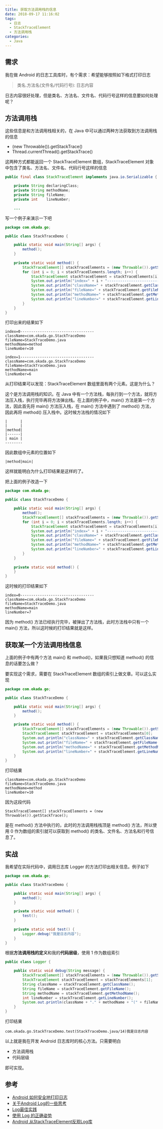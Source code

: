 ```yaml
---
title: 获取方法调用栈的信息
date: 2018-09-17 11:16:02
tags:
  - 日志
  - StackTraceElement
  - 方法调用栈
categories:
  - Java
---
```


## 需求

我在做 Android 的日志工具库时，有个需求：希望能够按照如下格式打印日志

> 类名.方法名(文件名/代码行号): 日志内容

日志内容很好处理，但是类名、方法名、文件名、代码行号这样的信息要如何处理呢？

<!-- more -->

## 方法调用栈

这些信息是和方法调用栈相关的，在 Java 中可以通过两种方法获取到方法调用栈的信息

* (new Throwable()).getStackTrace()
* Thread.currentThread().getStackTrace()

这两种方式都能返回一个 StackTraceElement 数组，StackTraceElement 对象中包含了类名、方法名、文件名、代码行号这样的信息

```java
public final class StackTraceElement implements java.io.Serializable {

    private String declaringClass;
    private String methodName;
    private String fileName;
    private int    lineNumber;

	...
```

写一个例子来演示一下吧

```java
package com.okada.go;

public class StackTraceDemo {

	public static void main(String[] args) {
		method();
	}
	
	private static void method() {
		StackTraceElement[] stackTraceElements = (new Throwable()).getStackTrace();
		for (int i = 0; i < stackTraceElements.length; i++) {
			StackTraceElement stackTraceElement = stackTraceElements[i];
			System.out.println("index=" + i + "----------------------------------");
			System.out.println("className=" + stackTraceElement.getClassName());
			System.out.println("fileName=" + stackTraceElement.getFileName());
			System.out.println("methodName=" + stackTraceElement.getMethodName());
			System.out.println("lineNumber=" + stackTraceElement.getLineNumber());
		}
	}
}

```

打印出来的结果如下

```
index=0----------------------------------
className=com.okada.go.StackTraceDemo
fileName=StackTraceDemo.java
methodName=method
lineNumber=10

index=1----------------------------------
className=com.okada.go.StackTraceDemo
fileName=StackTraceDemo.java
methodName=main
lineNumber=6
```

从打印结果可以发现：StackTraceElement 数组里面有两个元素。这是为什么？

这个是方法调用栈的知识。在 Java 中有一个方法栈，每执行到一个方法，就将方法压入栈，执行完毕再将方法弹出栈。在上面的例子中，main() 方法是第一个方法，因此首先将 main() 方法压入栈，在 main() 方法中遇到了 method() 方法，因此再将 method() 压入栈中。这时候方法栈的情况如下

```
|      |
|      |
|method|
|------|
| main |
--------
```

因此数组中元素的位置如下

```
|method|main|
```

这样就能明白为什么打印结果是这样的了。

把上面的例子改造一下

```java
package com.okada.go;

public class StackTraceDemo {

	public static void main(String[] args) {
		method();
		StackTraceElement[] stackTraceElements = (new Throwable()).getStackTrace();
		for (int i = 0; i < stackTraceElements.length; i++) {
			StackTraceElement stackTraceElement = stackTraceElements[i];
			System.out.println("index=" + i + "----------------------------------");
			System.out.println("className=" + stackTraceElement.getClassName());
			System.out.println("fileName=" + stackTraceElement.getFileName());
			System.out.println("methodName=" + stackTraceElement.getMethodName());
			System.out.println("lineNumber=" + stackTraceElement.getLineNumber());
		}
	}
	
	private static void method() {
	}
}
```

这时候的打印结果如下

```
index=0----------------------------------
className=com.okada.go.StackTraceDemo
fileName=StackTraceDemo.java
methodName=main
lineNumber=7
```

因为 method() 方法已经执行完毕，被弹出了方法栈，此时方法栈中只有一个 main() 方法，所以这时候的打印结果就是这样。

## 获取某一个方法调用栈信息

上面的例子中有两个方法 main() 和 method()，如果我只想知道 method() 的信息的话要怎么做？

要实现这个需求，需要在 StackTraceElement 数组的索引上做文章。可以这么实现

```java
package com.okada.go;

public class StackTraceDemo {

	public static void main(String[] args) {
		method();
	}

	private static void method() {
		StackTraceElement[] stackTraceElements = (new Throwable()).getStackTrace();
		StackTraceElement stackTraceElement = stackTraceElements[0];
		System.out.println("className=" + stackTraceElement.getClassName());
		System.out.println("fileName=" + stackTraceElement.getFileName());
		System.out.println("methodName=" + stackTraceElement.getMethodName());
		System.out.println("lineNumber=" + stackTraceElement.getLineNumber());
	}
}
```

打印结果

```
className=com.okada.go.StackTraceDemo
fileName=StackTraceDemo.java
methodName=method
lineNumber=10
```

因为这段代码

```
StackTraceElement[] stackTraceElements = (new Throwable()).getStackTrace();
```

是在 method() 方法中执行的，此时的方法调用栈栈顶是 method() 方法，所以使用 0 作为数组的索引就可以获取到 method() 的类名、文件名、方法名和行号信息了。

## 实战

我希望在实际代码中，调用日志库 Logger 的方法打印出相关信息。例子如下

```java
package com.okada.go;

public class StackTraceDemo {

	public static void main(String[] args) {
		method();
	}

	private static void method() {
		test();
	}
	
	private static void test() {
		Logger.debug("我是日志内容");
	}
}
```

根据**方法调用栈的定义**和我的**代码层级**，使用 1 作为数组索引

```java
public class Logger {

	public static void debug(String message) {
		StackTraceElement[] stackTraceElements = (new Throwable()).getStackTrace();
		StackTraceElement stackTraceElement = stackTraceElements[1];
		String className = stackTraceElement.getClassName();
		String fileName = stackTraceElement.getFileName();
		String methodName = stackTraceElement.getMethodName();
		int lineNumber = stackTraceElement.getLineNumber();
		System.out.println(className + "." + methodName + "(" + fileName + "/" + lineNumber + ")" + message);
	}
}
````

打印结果

```
com.okada.go.StackTraceDemo.test(StackTraceDemo.java/14)我是日志内容
```

以上就是我在开发 Android 日志库时的核心方法。只需要明白

* 方法调用栈
* 代码层级

即可实现。

## 参考

* [Android 如何安全地打印日志](http://blog.csdn.net/clevergump/article/details/50670815)
* [关于Android Log的一些思考](http://droidyue.com/blog/2015/11/01/thinking-about-android-log/)
* [Log最佳实践](https://www.zybuluo.com/shark0017/note/163330)
* [使用 Log 的正确姿势](http://kaedea.com/2016/10/02/android/log-utility/)
* [Android 从StackTraceElement反观Log库](http://blog.csdn.net/lmj623565791/article/details/52506545)
